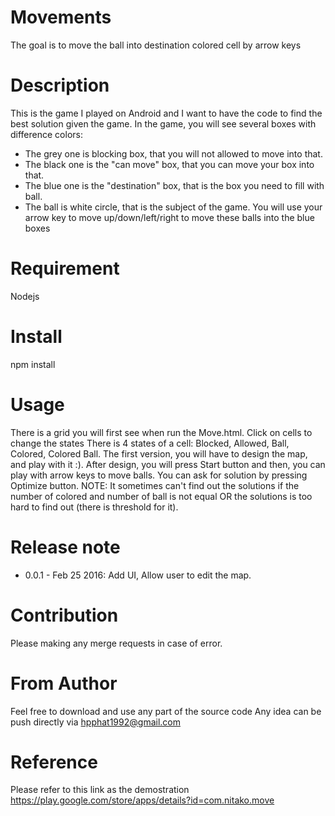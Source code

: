 # Movements
The goal is to move the ball into destination colored cell by arrow keys
# Description
This is the game I played on Android and I want to have the code to find the best solution given the game.
In the game, you will see several boxes with difference colors:
- The grey one is blocking box, that you will not allowed to move into that.
- The black one is the "can move" box, that you can move your box into that.
- The blue one is the "destination" box, that is the box you need to fill with ball.
- The ball is white circle, that is the subject of the game.
You will use your arrow key to move up/down/left/right to move these balls into the blue boxes

# Requirement
Nodejs

# Install
npm install

# Usage
There is a grid you will first see when run the Move.html. Click on cells to change the states
There is 4 states of a cell: Blocked, Allowed, Ball, Colored, Colored Ball.
The first version, you will have to design the map, and play with it :).
After design, you will press Start button and then, you can play with arrow keys to move balls.
You can ask for solution by pressing Optimize button.
NOTE: It sometimes can't find out the solutions if the number of colored and number of ball is not equal OR the solutions is too hard to find out (there is threshold for it).

# Release note
- 0.0.1 - Feb 25 2016: Add UI, Allow user to edit the map.

# Contribution
Please making any merge requests in case of error.

# From Author
Feel free to download and use any part of the source code
Any idea can be push directly via hpphat1992@gmail.com

# Reference
Please refer to this link as the demostration
https://play.google.com/store/apps/details?id=com.nitako.move 
